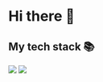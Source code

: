# Hi there 👋

<h2>My tech stack 📚</h2>
<!-- ![JavaScript](https://img.shields.io/badge/-JavaScript-F7DF1E??style=for-the-badge&logo=javascript&logoColor=white) -->
<img src="https://img.shields.io/badge/JavaScript-F7DF1E?style=for-the-badge&logo=JavaScript&logoColor=white">
<!-- ![React](https://img.shields.io/badge/-React-61DAFB?style=for-the-badge&logo=react&logoColor=white) -->
<img src="https://img.shields.io/badge/React-61DAFB?style=for-the-badge&logo=React&logoColor=white">

<!--
**BeomJunPark12/BeomJunPark12** is a ✨ _special_ ✨ repository because its `README.md` (this file) appears on your GitHub profile.

Here are some ideas to get you started:

- 🔭 I’m currently working on ...
- 🌱 I’m currently learning ...
- 👯 I’m looking to collaborate on ...
- 🤔 I’m looking for help with ...
- 💬 Ask me about ...
- 📫 How to reach me: ...
- 😄 Pronouns: ...
- ⚡ Fun fact: ...
-->
